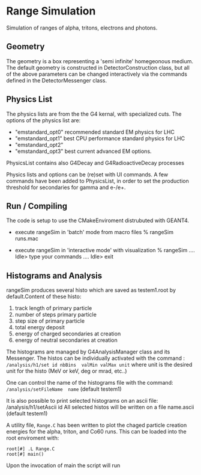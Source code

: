 Range Simulation
================

Simulation of ranges of alpha, tritons, electrons and photons.

Geometry
--------
The geometry is a box representing a 'semi infinite' homegeonous medium. The default geometry is constructed in DetectorConstruction class, but all of the above parameters can be changed interactively via the commands defined in the DetectorMessenger class.
 
Physics List
------------

The physics lists are from the the G4 kernal, with specialized cuts. The options of the physics list are:
   - "emstandard_opt0" recommended standard EM physics for LHC
   - "emstandard_opt1" best CPU performance standard physics for LHC
   - "emstandard_opt2"     
   - "emstandard_opt3" best current advanced EM options. 
  
  PhysicsList contains also G4Decay and G4RadioactiveDecay processes
             
  Physics lists and options can be (re)set with UI commands. A few commands have been added to PhysicsList, in order to set the production threshold for secondaries for gamma and e-/e+.
  
Run / Compiling
---------------
The code is setup to use the CMakeEnviroment distrubuted with GEANT4.
 
  - execute rangeSim in 'batch' mode from macro files
	% rangeSim   runs.mac
 		
  - execute rangeSim in 'interactive mode' with visualization
	% rangeSim
	....
	Idle> type your commands
	....
	Idle> exit
		
Histograms and Analysis
-----------------------
 
rangeSim produces several histo which are saved as testem1.root by default.Content of these histo:  

 1.  track length of primary particle
 2.  number of steps primary particle
 3.  step size of primary particle
 4.  total energy deposit
 5.  energy of charged secondaries at creation
 6.  energy of neutral secondaries at creation      
      
The histograms are managed by G4AnalysisManager class and its Messenger. The histos can be individually activated with the command :
   `/analysis/h1/set id nbBins  valMin valMax unit` 
where unit is the desired unit for the histo (MeV or keV, deg or mrad, etc..)
   
One can control the name of the histograms file with the command:
   `/analysis/setFileName  name`  (default testem1)
   
     
   It is also possible to print selected histograms on an ascii file:
   /analysis/h1/setAscii id
   All selected histos will be written on a file name.ascii  (default testem1)

A utility file, `Range.C` has been written to plot the chaged particle creation energies for the alpha, triton, and Co60 runs.  This can be loaded into the root enviroment with:
    
    root[#] .L Range.C
    root[#] main()

Upon the invocation of main the script will run

